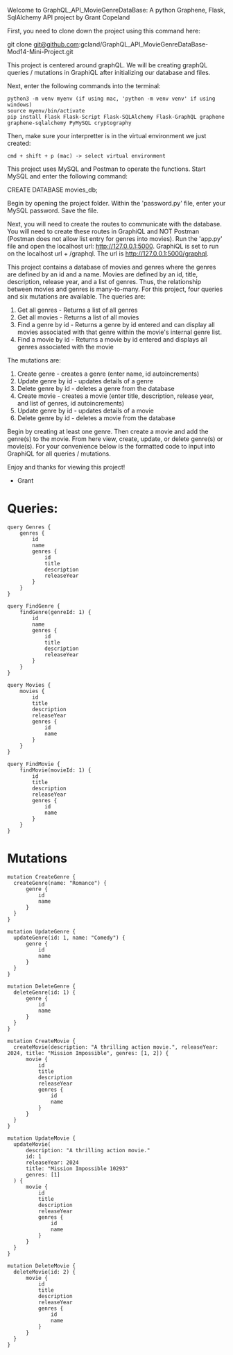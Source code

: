 Welcome to GraphQL_API_MovieGenreDataBase: A python Graphene, Flask, SqlAlchemy API project by Grant Copeland

First, you need to clone down the project using this command here:

git clone git@github.com:gcland/GraphQL_API_MovieGenreDataBase-Mod14-Mini-Project.git

This project is centered around graphQL. We will be creating graphQL queries / mutations in GraphiQL after initializing our database and files.

Next, enter the following commands into the terminal:

    python3 -m venv myenv (if using mac, 'python -m venv venv' if using windows)
    source myenv/bin/activate
    pip install Flask Flask-Script Flask-SQLAlchemy Flask-GraphQL graphene graphene-sqlalchemy PyMySQL cryptography

Then, make sure your interpretter is in the virtual environment we just created:

    cmd + shift + p (mac) -> select virtual environment

This project uses MySQL and Postman to operate the functions. Start MySQL and enter the following command:

CREATE DATABASE movies_db;

Begin by opening the project folder. Within the 'password.py' file, enter your MySQL password. Save the file.

Next, you will need to create the routes to communicate with the database. You will need to create these routes in GraphiQL and NOT Postman (Postman does not allow list entry for genres into movies). 
Run the 'app.py' file and open the localhost url: http://127.0.0.1:5000. 
GraphiQL is set to run on the localhost url + /graphql. The url is http://127.0.0.1:5000/graphql.

This project contains a database of movies and genres where the genres are defined by an id and a name. 
Movies are defined by an id, title, description, release year, and a list of genres. Thus, the relationship between movies and genres is many-to-many. 
For this project, four queries and six mutations are available. 
The queries are:
1. Get all genres - Returns a list of all genres
2. Get all movies - Returns a list of all movies
3. Find a genre by id - Returns a genre by id entered and can display all movies associated with that genre within the movie's internal genre list.
4. Find a movie by id - Returns a movie by id entered and displays all genres associated with the movie

The mutations are:
1. Create genre - creates a genre (enter name, id autoincrements)
2. Update genre by id - updates details of a genre
3. Delete genre by id - deletes a genre from the database
4. Create movie - creates a movie (enter title, description, release year, and list of genres, id autoincrements)
5. Update genre by id - updates details of a movie
6. Delete genre by id - deletes a movie from the database

Begin by creating at least one genre. Then create a movie and add the genre(s) to the movie. From here view, create, update, or delete genre(s) or movie(s).
For your convenience below is the formatted code to input into GraphiQL for all queries / mutations. 

Enjoy and thanks for viewing this project!
- Grant

# Queries:

    query Genres {
        genres {
            id
            name
            genres {
                id
                title
                description
                releaseYear
            }
        }
    }
    
    query FindGenre {
        findGenre(genreId: 1) {
            id
            name
            genres {
                id
                title
                description
                releaseYear
            }
        }
    }
    
    query Movies {
        movies {
            id
            title
            description
            releaseYear
            genres {
                id
                name
            }
        }
    }
    
    query FindMovie {
        findMovie(movieId: 1) {
            id
            title
            description
            releaseYear
            genres {
                id
                name
            }
        }
    }

# Mutations

    mutation CreateGenre {
      createGenre(name: "Romance") {
          genre {
              id
              name
          }
      }
    }
    
    mutation UpdateGenre {
      updateGenre(id: 1, name: "Comedy") {
          genre {
              id
              name
          }
      }
    }
    
    mutation DeleteGenre {
      deleteGenre(id: 1) {
          genre {
              id
              name
          }
      }
    }
    
    mutation CreateMovie {
      createMovie(description: "A thrilling action movie.", releaseYear: 2024, title: "Mission Impossible", genres: [1, 2]) {
          movie {
              id
              title
              description
              releaseYear
              genres {
                  id
                  name
              }
          }
      }
    }
    
    mutation UpdateMovie {
      updateMovie(
          description: "A thrilling action movie."
          id: 1
          releaseYear: 2024
          title: "Mission Impossible 10293"
          genres: [1]
      ) {
          movie {
              id
              title
              description
              releaseYear
              genres {
                  id
                  name
              }
          }
      }
    }
    
    mutation DeleteMovie {
      deleteMovie(id: 2) {
          movie {
              id
              title
              description
              releaseYear
              genres {
                  id
                  name
              }
          }
      }
    }
     
    
    
